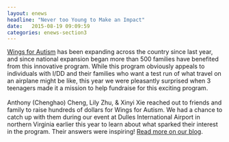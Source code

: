 ```yaml
---
layout: enews
headline: "Never too Young to Make an Impact"
date:   2015-08-19 09:09:59
categories: enews-section3
---
```

<a href="http://www.thearc.org/wingsforautism">Wings for Autism</a> has been expanding across the country since last year, and since national expansion began more than 500 families have benefited from this innovative program. While this program obviously appeals to individuals with I/DD and their families who want a test run of what travel on an airplane might be like, this year we were pleasantly surprised when 3 teenagers made it a mission to help fundraise for this exciting program. 
<br><br>
Anthony (Chenghao) Cheng, Lily Zhu, & Xinyi Xie reached out to friends and family to raise hundreds of dollars for Wings for Autism. We had a chance to catch up with them during our event at Dulles International Airport in northern Virginia earlier this year to learn about what sparked their interest in the program. Their answers were inspiring! <a href="http://blog.thearc.org/2015/12/08/never-too-young-to-make-an-impact/">Read more on our blog</a>.